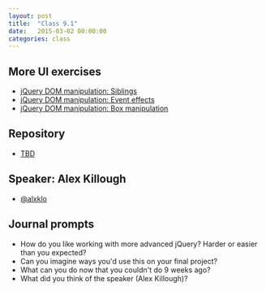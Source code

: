 ```yaml
---
layout: post
title:  "Class 9.1"
date:   2015-03-02 00:00:00
categories: class
---
```


## More UI exercises

* [jQuery DOM manipulation: Siblings](http://jsbin.com/devufa/1/edit?html,css,js,output)
* [jQuery DOM manipulation: Event effects](http://jsbin.com/dezenu/2/edit?html,css,js,output)
* [jQuery DOM manipulation: Box manipulation](http://jsbin.com/gofoc/2/edit?html,js,output)

## Repository

* [TBD](#)

## Speaker: Alex Killough

* [@alxklo](https://twitter.com/alxklo)

## Journal prompts

* How do you like working with more advanced jQuery? Harder or easier than you expected?
* Can you imagine ways you'd use this on your final project?
* What can you do now that you couldn't do 9 weeks ago?
* What did you think of the speaker (Alex Killough)?
